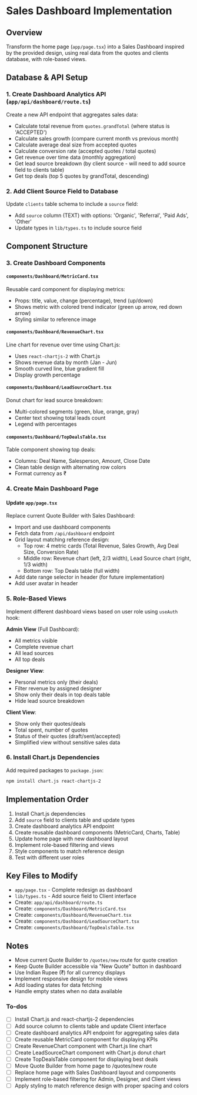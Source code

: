 <!-- 6c6d111d-b492-431d-adc1-6384bc04e54b 5c3e2d87-bbce-469b-89bb-49913d883e5e -->
# Sales Dashboard Implementation

## Overview

Transform the home page (`app/page.tsx`) into a Sales Dashboard inspired by the provided design, using real data from the quotes and clients database, with role-based views.

## Database & API Setup

### 1. Create Dashboard Analytics API (`app/api/dashboard/route.ts`)

Create a new API endpoint that aggregates sales data:

- Calculate total revenue from `quotes.grandTotal` (where status is 'ACCEPTED')
- Calculate sales growth (compare current month vs previous month)
- Calculate average deal size from accepted quotes
- Calculate conversion rate (accepted quotes / total quotes)
- Get revenue over time data (monthly aggregation)
- Get lead source breakdown (by client source - will need to add source field to clients table)
- Get top deals (top 5 quotes by grandTotal, descending)

### 2. Add Client Source Field to Database

Update `clients` table schema to include a `source` field:

- Add `source` column (TEXT) with options: 'Organic', 'Referral', 'Paid Ads', 'Other'
- Update types in `lib/types.ts` to include source field

## Component Structure

### 3. Create Dashboard Components

#### `components/Dashboard/MetricCard.tsx`

Reusable card component for displaying metrics:

- Props: title, value, change (percentage), trend (up/down)
- Shows metric with colored trend indicator (green up arrow, red down arrow)
- Styling similar to reference image

#### `components/Dashboard/RevenueChart.tsx`

Line chart for revenue over time using Chart.js:

- Uses `react-chartjs-2` with Chart.js
- Shows revenue data by month (Jan - Jun)
- Smooth curved line, blue gradient fill
- Display growth percentage

#### `components/Dashboard/LeadSourceChart.tsx`

Donut chart for lead source breakdown:

- Multi-colored segments (green, blue, orange, gray)
- Center text showing total leads count
- Legend with percentages

#### `components/Dashboard/TopDealsTable.tsx`

Table component showing top deals:

- Columns: Deal Name, Salesperson, Amount, Close Date
- Clean table design with alternating row colors
- Format currency as ₹

### 4. Create Main Dashboard Page

#### Update `app/page.tsx`

Replace current Quote Builder with Sales Dashboard:

- Import and use dashboard components
- Fetch data from `/api/dashboard` endpoint
- Grid layout matching reference design:
  - Top row: 4 metric cards (Total Revenue, Sales Growth, Avg Deal Size, Conversion Rate)
  - Middle row: Revenue chart (left, 2/3 width), Lead Source chart (right, 1/3 width)
  - Bottom row: Top Deals table (full width)
- Add date range selector in header (for future implementation)
- Add user avatar in header

### 5. Role-Based Views

Implement different dashboard views based on user role using `useAuth` hook:

**Admin View** (Full Dashboard):

- All metrics visible
- Complete revenue chart
- All lead sources
- All top deals

**Designer View**:

- Personal metrics only (their deals)
- Filter revenue by assigned designer
- Show only their deals in top deals table
- Hide lead source breakdown

**Client View**:

- Show only their quotes/deals
- Total spent, number of quotes
- Status of their quotes (draft/sent/accepted)
- Simplified view without sensitive sales data

### 6. Install Chart.js Dependencies

Add required packages to `package.json`:

```bash
npm install chart.js react-chartjs-2
```

## Implementation Order

1. Install Chart.js dependencies
2. Add `source` field to clients table and update types
3. Create dashboard analytics API endpoint
4. Create reusable dashboard components (MetricCard, Charts, Table)
5. Update home page with new dashboard layout
6. Implement role-based filtering and views
7. Style components to match reference design
8. Test with different user roles

## Key Files to Modify

- `app/page.tsx` - Complete redesign as dashboard
- `lib/types.ts` - Add source field to Client interface
- Create: `app/api/dashboard/route.ts`
- Create: `components/Dashboard/MetricCard.tsx`
- Create: `components/Dashboard/RevenueChart.tsx`
- Create: `components/Dashboard/LeadSourceChart.tsx`
- Create: `components/Dashboard/TopDealsTable.tsx`

## Notes

- Move current Quote Builder to `/quotes/new` route for quote creation
- Keep Quote Builder accessible via "New Quote" button in dashboard
- Use Indian Rupee (₹) for all currency displays
- Implement responsive design for mobile views
- Add loading states for data fetching
- Handle empty states when no data available

### To-dos

- [ ] Install Chart.js and react-chartjs-2 dependencies
- [ ] Add source column to clients table and update Client interface
- [ ] Create dashboard analytics API endpoint for aggregating sales data
- [ ] Create reusable MetricCard component for displaying KPIs
- [ ] Create RevenueChart component with Chart.js line chart
- [ ] Create LeadSourceChart component with Chart.js donut chart
- [ ] Create TopDealsTable component for displaying best deals
- [ ] Move Quote Builder from home page to /quotes/new route
- [ ] Replace home page with Sales Dashboard layout and components
- [ ] Implement role-based filtering for Admin, Designer, and Client views
- [ ] Apply styling to match reference design with proper spacing and colors